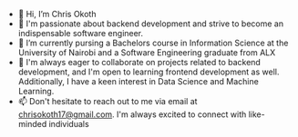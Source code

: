 - 👋 Hi, I’m Chris Okoth
- 👀 I'm passionate about backend development and strive to become an indispensable software engineer.
- 🌱 I’m currently pursing a Bachelors course in Information Science at the University of Nairobi and a Software Engineering graduate from ALX
- 💞️ I'm always eager to collaborate on projects related to backend development, and I'm open to learning frontend development as well. Additionally, I have a keen interest in Data Science and Machine Learning.
- 📫 Don't hesitate to reach out to me via email at chrisokoth17@gmail.com. I'm always excited to connect with like-minded individuals

<!---
chrisokoth/chrisokoth is a ✨ special ✨ repository because its `README.md` (this file) appears on your GitHub profile.
You can click the Preview link to take a look at your changes.
--->
